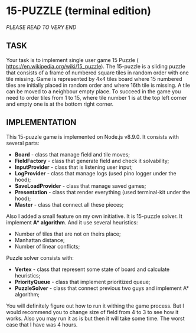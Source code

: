 # 15-PUZZLE (terminal edition)
_PLEASE READ TO VERY END_
## TASK
Your task is to implement single user game ​15 Puzzle​ (​https://en.wikipedia.org/wiki/15_puzzle​).
The 15-puzzle is a sliding puzzle that consists of a frame of numbered square tiles in random order with one tile missing.
Game is represented by 4x4 tiles board where 15 numbered tiles are initially placed in random order and where 16th tile is missing.
A tile can be moved to a neighbour empty place. To succeed in the game you need to order tiles from 1 to 15,
where tile number 1 is at the top left corner and empty one is at the bottom right corner.


## IMPLEMENTATION

This 15-puzzle game is implemented on Node.js v8.9.0. It consists with several parts:
* __Board__ - class that manage field and tile moves;
* __FieldFactory__ - class that generate field and check it solvability;
* __InputProvider__ - class that is listening user input;
* __LogProvider__ - class that manage logs (used pino logger under the hood);
* __SaveLoadProvider__ - class that manage saved games;
* __Presentation__ - class that render everything (used terminal-kit under the hood);
* __Master__ - class that connect all these pieces;

Also I added a small feature on my own initiative. It is 15-puzzle solver.
It implement __A* algorithm__. And it use several heuristics:
* Number of tiles that are not on theirs place;
* Manhattan distance;
* Number of linear conflicts;

Puzzle solver consists with:
* __Vertex__ - class that represent some state of board and calculate heuristics;
* __PriorityQueue__ - class that implement prioritized queue;
* __PuzzleSolver__ - class that connect previous two guys and implement A* algorithm;

You will definitely figure out how to run it withing the game process.
But I would recommend you to change size of field from 4 to 3 to see how it works.
Also you may run it as is but then it will take some time. The worst case that I have was 4 hours.
